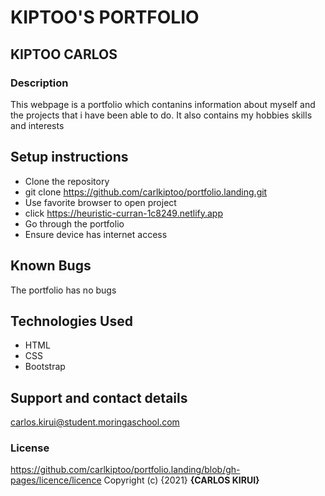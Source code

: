 # KIPTOO'S PORTFOLIO
## KIPTOO CARLOS
### Description
This webpage is a portfolio which contanins information about myself and the projects that i have been able to do. It also contains my hobbies skills and interests
## Setup instructions
* Clone the repository
* git clone https://github.com/carlkiptoo/portfolio.landing.git
* Use favorite browser to open project
* click https://heuristic-curran-1c8249.netlify.app
* Go through the portfolio
* Ensure device has internet access
## Known Bugs
The portfolio has no bugs
## Technologies Used
* HTML
* CSS
* Bootstrap
## Support and contact details
carlos.kirui@student.moringaschool.com
### License
https://github.com/carlkiptoo/portfolio.landing/blob/gh-pages/licence/licence
Copyright (c) {2021} **{CARLOS KIRUI}**

